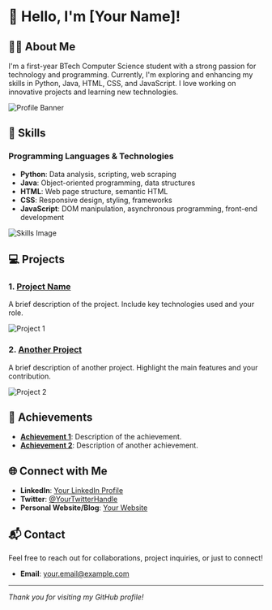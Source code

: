 # 👋 Hello, I'm [Your Name]!

## 🧑‍🎓 About Me
I'm a first-year BTech Computer Science student with a strong passion for technology and programming. Currently, I'm exploring and enhancing my skills in Python, Java, HTML, CSS, and JavaScript. I love working on innovative projects and learning new technologies.

![Profile Banner](https://example.com/your-new-banner-image.jpg) <!-- Replace with the URL of your banner image -->

## 🚀 Skills

### Programming Languages & Technologies
- **Python**: Data analysis, scripting, web scraping
- **Java**: Object-oriented programming, data structures
- **HTML**: Web page structure, semantic HTML
- **CSS**: Responsive design, styling, frameworks
- **JavaScript**: DOM manipulation, asynchronous programming, front-end development

![Skills Image](https://example.com/your-skills-image.jpg) <!-- Replace with an image representing your skills -->

## 💻 Projects

### 1. [Project Name](link-to-your-project)
A brief description of the project. Include key technologies used and your role.

![Project 1](https://example.com/your-project-1-image.jpg) <!-- Replace with a screenshot of your project -->

### 2. [Another Project](link-to-your-project)
A brief description of another project. Highlight the main features and your contribution.

![Project 2](https://example.com/your-project-2-image.jpg) <!-- Replace with a screenshot of your project -->

## 🌟 Achievements
- **[Achievement 1](link-to-achievement)**: Description of the achievement.
- **[Achievement 2](link-to-achievement)**: Description of another achievement.

## 🌐 Connect with Me

- **LinkedIn**: [Your LinkedIn Profile](https://www.linkedin.com/in/yourprofile)
- **Twitter**: [@YourTwitterHandle](https://twitter.com/yourhandle)
- **Personal Website/Blog**: [Your Website](https://yourwebsite.com)

## 📬 Contact

Feel free to reach out for collaborations, project inquiries, or just to connect!

- **Email**: [your.email@example.com](mailto:your.email@example.com)

---

*Thank you for visiting my GitHub profile!*
